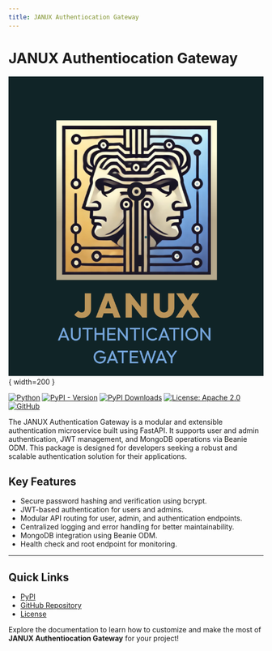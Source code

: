 ```yaml
---
title: JANUX Authentiocation Gateway
---
```


# JANUX Authentiocation Gateway

![JANUX Flyer](assets/janux-flyer.png){ width=200 }

[![Python](https://img.shields.io/badge/Python-3.8%2B-darkcyan)](https://pypi.org/project/janux-auth-gateway/)
[![PyPI - Version](https://img.shields.io/pypi/v/janux-auth-gateway?label=PyPI%20Version&color=green)](https://pypi.org/project/janux-auth-gateway/)
[![PyPI Downloads](https://static.pepy.tech/badge/janux-auth-gateway)](https://pepy.tech/projects/janux-auth-gateway)
[![License: Apache 2.0](https://img.shields.io/badge/License-Apache2.0-orange.svg)](https://github.com/fox-techniques/janux-auth-gateway/blob/main/LICENSE)
[![GitHub](https://img.shields.io/badge/GitHub-janux--auth--gateway-181717?logo=github)](https://github.com/fox-techniques/janux-auth-gateway)


The JANUX Authentication Gateway is a modular and extensible authentication microservice built using FastAPI. It supports user and admin authentication, JWT management, and MongoDB operations via Beanie ODM. This package is designed for developers seeking a robust and scalable authentication solution for their applications.


## Key Features

- Secure password hashing and verification using bcrypt.
- JWT-based authentication for users and admins.
- Modular API routing for user, admin, and authentication endpoints.
- Centralized logging and error handling for better maintainability.
- MongoDB integration using Beanie ODM.
- Health check and root endpoint for monitoring.
---

## Quick Links

- [PyPI](https://pypi.org/project/janux-auth-gateway)
- [GitHub Repository](https://github.com/fox-techniques/janux-auth-gateway)
- [License](https://github.com/fox-techniques/janux-auth-gateway/blob/main/LICENSE)

Explore the documentation to learn how to customize and make the most of **JANUX Authentiocation Gateway** for your project!
